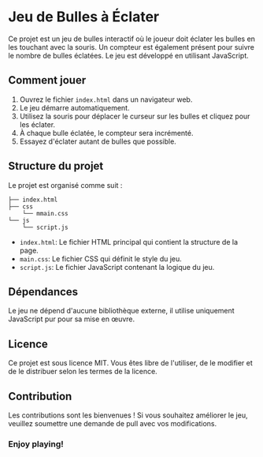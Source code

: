 # Jeu de Bulles à Éclater

Ce projet est un jeu de bulles interactif où le joueur doit éclater les bulles en les touchant avec la souris. Un compteur est également présent pour suivre le nombre de bulles éclatées. Le jeu est développé en utilisant JavaScript.

## Comment jouer

1. Ouvrez le fichier `index.html` dans un navigateur web.
2. Le jeu démarre automatiquement.
3. Utilisez la souris pour déplacer le curseur sur les bulles et cliquez pour les éclater.
4. À chaque bulle éclatée, le compteur sera incrémenté.
5. Essayez d'éclater autant de bulles que possible.

## Structure du projet

Le projet est organisé comme suit :

```
├── index.html
├── css
    └── mmain.css
└── js
    └── script.js
```

- `index.html`: Le fichier HTML principal qui contient la structure de la page.
- `main.css`: Le fichier CSS qui définit le style du jeu.
- `script.js`: Le fichier JavaScript contenant la logique du jeu.

## Dépendances

Le jeu ne dépend d'aucune bibliothèque externe, il utilise uniquement JavaScript pur pour sa mise en œuvre.

## Licence

Ce projet est sous licence MIT. Vous êtes libre de l'utiliser, de le modifier et de le distribuer selon les termes de la licence.

## Contribution

Les contributions sont les bienvenues ! Si vous souhaitez améliorer le jeu, veuillez soumettre une demande de pull avec vos modifications.

### Enjoy playing!
